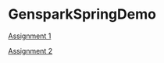 # GensparkSpringDemo

[Assignment 1](src/main/java/org/assignment)

[Assignment 2](src/main/java/org/assignment2)
